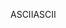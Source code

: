 <span data-ttu-id="c45d0-101">ASCII</span><span class="sxs-lookup"><span data-stu-id="c45d0-101">ASCII</span></span>